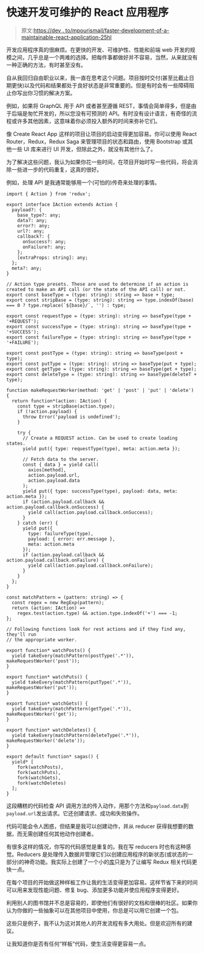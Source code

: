 # 快速开发可维护的 React 应用程序

> 原文:[https://dev . to/mpourismail/faster-development-of-a-maintainable-react-application-25hl](https://dev.to/mpourismaiel/faster-development-of-a-maintainable-react-application-25hl)

开发应用程序真的很麻烦。在更快的开发、可维护性、性能和前端 web 开发的规模之间，几乎总是一个两难的选择。把每件事都做好并不容易，当然，从来就没有一种正确的方法，有时甚至没有。

自从我回归自由职业以来，我一直在思考这个问题。项目按时交付(甚至比截止日期更快)以及代码和结果都处于良好状态是非常重要的。但是有时会有一些障碍阻止你写出你习惯的解决方案。

例如，如果将 GraphQL 用于 API 或者甚至遵循 REST，事情会简单得多，但是由于后端是匆忙开发的，所以您没有可预测的 API。有时没有设计语言，有奇怪的流程或许多其他因素，这意味着你必须投入额外的时间来弥补它们。

像 Create React App 这样的项目让项目的启动变得更加容易。你可以使用 React Router，Redux，Redux Saga 来管理项目的状态和路由，使用 Bootstrap 或其他一些 UI 库来进行 UI 开发，但除此之外，就没有其他什么了。

为了解决这些问题，我认为如果你花一些时间，在项目开始时写一些代码，将会消除一些进一步的代码重复，这真的很好。

例如，处理 API 是我通常能够用一个(可怕的)传奇来处理的事情。

```
import { Action } from 'redux';

export interface IAction extends Action {
  payload?: {
    base_type?: any;
    data?: any;
    error?: any;
    url?: any;
    callback?: {
      onSuccess?: any;
      onFailure?: any;
    };
    [extraProps: string]: any;
  };
  meta?: any;
}

// Action type presets. These are used to determine if an action is created to make an API call (or the state of the API call) or not.
export const baseType = (type: string): string => base + type;
export const stripBase = (type: string): string => type.indexOf(base) === 0 ? type.replace(`${base}/`, '') : type;

export const requestType = (type: string): string => baseType(type + '+REQUEST');
export const successType = (type: string): string => baseType(type + '+SUCCESS');
export const failureType = (type: string): string => baseType(type + '+FAILURE');

export const postType = (type: string): string => baseType(post + type);
export const putType = (type: string): string => baseType(put + type);
export const getType = (type: string): string => baseType(get + type);
export const deleteType = (type: string): string => baseType(deleteT + type);

function makeRequestWorker(method: 'get' | 'post' | 'put' | 'delete') {
  return function*(action: IAction) {
    const type = stripBase(action.type);
    if (!action.payload) {
      throw Error('payload is undefined');
    }

    try {
      // Create a REQUEST action. Can be used to create loading states.
      yield put({ type: requestType(type), meta: action.meta });

      // Fetch data to the server.
      const { data } = yield call(
        axios[method],
        action.payload.url,
        action.payload.data
      );
      yield put({ type: successType(type), payload: data, meta: action.meta });
      if (action.payload.callback && action.payload.callback.onSuccess) {
        yield call(action.payload.callback.onSuccess);
      }
    } catch (err) {
      yield put({
        type: failureType(type),
        payload: { error: err.message },
        meta: action.meta
      });
      if (action.payload.callback && action.payload.callback.onFailure) {
        yield call(action.payload.callback.onFailure);
      }
    }
  };
}

const matchPattern = (pattern: string) => {
  const regex = new RegExp(pattern);
  return (action: IAction) =>
    regex.test(action.type) && action.type.indexOf('+') === -1;
};

// Following functions look for rest actions and if they find any, they'll run
// the appropriate worker.

export function* watchPosts() {
  yield takeEvery(matchPattern(postType('.*')), makeRequestWorker('post'));
}

export function* watchPuts() {
  yield takeEvery(matchPattern(putType('.*')), makeRequestWorker('put'));
}

export function* watchGets() {
  yield takeEvery(matchPattern(getType('.*')), makeRequestWorker('get'));
}

export function* watchDeletes() {
  yield takeEvery(matchPattern(deleteType('.*')), makeRequestWorker('delete'));
}

export default function* sagas() {
  yield* [
    fork(watchPosts),
    fork(watchPuts),
    fork(watchGets),
    fork(watchDeletes)
  ];
} 
```

这段糟糕的代码检查 API 调用方法的传入动作，用那个方法和`payload.data`到`payload.url`发出请求。它还创建请求、成功和失败操作。

代码可能会令人困惑，但结果是我可以创建动作，并从 reducer 获得我想要的数据，而无需创建任何其他动作创建者。

有很多这样的情况，你写的代码感觉是重复的。我在写 reducers 时也有这种感觉。Reducers 是处理传入数据并管理它们以创建应用程序的新状态(或状态的一部分)的神奇功能。我实际上创建了一个小的[库](https://www.npmjs.com/package/redux-utility-belt)只是为了让编写 Redux 相关代码更快一点。

在每个项目的开始做这种样板工作让我的生活变得更加容易。这样节省下来的时间可以用来发现性能问题、修复 bug、添加更多功能并使应用程序变得更好。

利用别人的图书馆并不总是容易的，即使他们有很好的文档和很棒的社区。如果你认为你做的一些抽象可以在其他项目中使用，你总是可以用它创建一个包。

这些只是例子，我不认为这对其他人的开发流程有多大用处。但是欢迎所有的建议。

让我知道你是否有任何“样板”代码，使生活变得更容易一点。